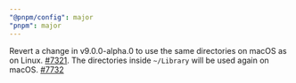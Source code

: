 ```yaml
---
"@pnpm/config": major
"pnpm": major
---
```


Revert a change in v9.0.0-alpha.0 to use the same directories on macOS as on Linux. [#7321](https://github.com/pnpm/pnpm/issues/7321). The directories inside `~/Library` will be used again on macOS. [#7732](https://github.com/pnpm/pnpm/issues/7732)
